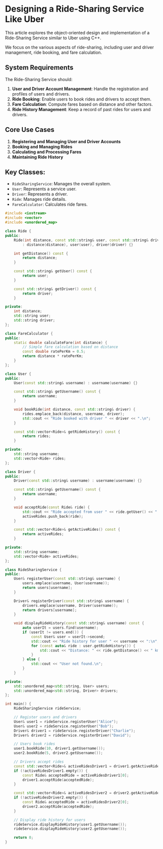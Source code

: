 # Designing a Ride-Sharing Service Like Uber

This article explores the object-oriented design and implementation of a Ride-Sharing Service similar to Uber using C++. 

We focus on the various aspects of ride-sharing, including user and driver management, ride booking, and fare calculation.

## System Requirements

The Ride-Sharing Service should:

1. **User and Driver Account Management**: Handle the registration and profiles of users and drivers.
2. **Ride Booking**: Enable users to book rides and drivers to accept them.
3. **Fare Calculation**: Compute fares based on distance and other factors.
4. **Ride History Management**: Keep a record of past rides for users and drivers.

## Core Use Cases

1. **Registering and Managing User and Driver Accounts**
2. **Booking and Managing Rides**
3. **Calculating and Processing Fares**
4. **Maintaining Ride History**

## Key Classes:
- `RideSharingService`: Manages the overall system.
- `User`: Represents a service user.
- `Driver`: Represents a driver.
- `Ride`: Manages ride details.
- `FareCalculator`: Calculates ride fares.

```cpp
#include <iostream>
#include <vector>
#include <unordered_map>

class Ride {
public:
    Ride(int distance, const std::string& user, const std::string& driver)
        : distance(distance), user(user), driver(driver) {}

    int getDistance() const {
        return distance;
    }

    const std::string& getUser() const {
        return user;
    }

    const std::string& getDriver() const {
        return driver;
    }

private:
    int distance;
    std::string user;
    std::string driver;
};

class FareCalculator {
public:
    static double calculateFare(int distance) {
        // Simple fare calculation based on distance
        const double ratePerKm = 0.5;
        return distance * ratePerKm;
    }
};

class User {
public:
    User(const std::string& username) : username(username) {}

    const std::string& getUsername() const {
        return username;
    }

    void bookRide(int distance, const std::string& driver) {
        rides.emplace_back(distance, username, driver);
        std::cout << "Ride booked with driver " << driver << ".\n";
    }

    const std::vector<Ride>& getRideHistory() const {
        return rides;
    }

private:
    std::string username;
    std::vector<Ride> rides;
};

class Driver {
public:
    Driver(const std::string& username) : username(username) {}

    const std::string& getUsername() const {
        return username;
    }

    void acceptRide(const Ride& ride) {
        std::cout << "Ride accepted from user " << ride.getUser() << ".\n";
        activeRides.push_back(ride);
    }

    const std::vector<Ride>& getActiveRides() const {
        return activeRides;
    }

private:
    std::string username;
    std::vector<Ride> activeRides;
};

class RideSharingService {
public:
    User& registerUser(const std::string& username) {
        users.emplace(username, User(username));
        return users[username];
    }

    Driver& registerDriver(const std::string& username) {
        drivers.emplace(username, Driver(username));
        return drivers[username];
    }

    void displayRideHistory(const std::string& username) const {
        auto userIt = users.find(username);
        if (userIt != users.end()) {
            const User& user = userIt->second;
            std::cout << "Ride history for user " << username << ":\n";
            for (const auto& ride : user.getRideHistory()) {
                std::cout << "Distance: " << ride.getDistance() << " km, Driver: " << ride.getDriver() << "\n";
            }
        } else {
            std::cout << "User not found.\n";
        }
    }

private:
    std::unordered_map<std::string, User> users;
    std::unordered_map<std::string, Driver> drivers;
};

int main() {
    RideSharingService rideService;

    // Register users and drivers
    User& user1 = rideService.registerUser("Alice");
    User& user2 = rideService.registerUser("Bob");
    Driver& driver1 = rideService.registerDriver("Charlie");
    Driver& driver2 = rideService.registerDriver("David");

    // Users book rides
    user1.bookRide(10, driver1.getUsername());
    user2.bookRide(5, driver2.getUsername());

    // Drivers accept rides
    const std::vector<Ride>& activeRidesDriver1 = driver1.getActiveRides();
    if (!activeRidesDriver1.empty()) {
        const Ride& acceptedRide = activeRidesDriver1[0];
        driver1.acceptRide(acceptedRide);
    }

    const std::vector<Ride>& activeRidesDriver2 = driver2.getActiveRides();
    if (!activeRidesDriver2.empty()) {
        const Ride& acceptedRide = activeRidesDriver2[0];
        driver2.acceptRide(acceptedRide);
    }

    // Display ride history for users
    rideService.displayRideHistory(user1.getUsername());
    rideService.displayRideHistory(user2.getUsername());

    return 0;
}
